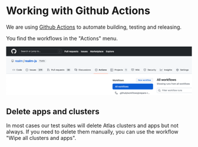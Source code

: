# Working with Github Actions

We are using [Github Actions](https://github.com/features/actions) to automate building, testing and releasing.

You find the workflows in the "Actions" menu.

![GithubActions](assets/github-actions-menu.png)


## Delete apps and clusters

In most cases our test suites will delete Atlas clusters and apps but not always. If you need to delete them manually, you can use the workflow "Wipe all clusters and apps".
